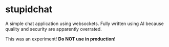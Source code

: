 # stupidchat

A simple chat application using websockets.
Fully written using AI because quality and security are apparently overrated.

This was an experiment! **Do NOT use in production!**